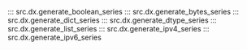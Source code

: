 ::: src.dx.generate_boolean_series
::: src.dx.generate_bytes_series
::: src.dx.generate_dict_series
::: src.dx.generate_dtype_series
::: src.dx.generate_list_series
::: src.dx.generate_ipv4_series
::: src.dx.generate_ipv6_series